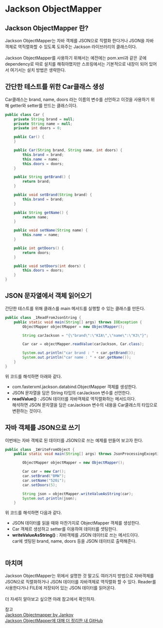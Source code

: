 # Jackson ObjectMapper

## Jackson ObjectMapper 란? 
Jackson ObjectMapper는 자바 객체를 JSON으로 직렬화 한다거나 JSON을 자바 객체로 역직렬화할 수 있도록 도와주는 Jackson 라이브러리의 클래스이다.<br><br>
Jackson ObjectMapper를 사용하기 위해서는 예전에는 pom.xml과 같은 곳에 dependency로 따로 설치를 해줘야했지만 스프링에서는 기본적으로 내장이 되어 있어서 여기서는 설치 방법은 생략한다.


## 간단한 테스트를 위한 Car클래스 생성
Car클래스는 brand, name, doors 라는 이름의 변수를 선언하고 이것을 사용하기 위해 getter와 setter를 만드는 클래스이다.<br>
```java
public class Car {
    private String brand = null;
    private String name = null;
    private int doors = 0;

    public Car() {
    }

    public Car(String brand, String name, int doors) {
        this.brand = brand;
        this.name = name;
        this.doors = doors;
    }

    public String getBrand() {
        return brand;
    }

    public void setBrand(String brand) {
        this.brand = brand;
    }

    public String getName() {
        return name;
    }

    public void setName(String name) {
        this.name = name;
    }

    public int getDoors() {
        return doors;
    }

    public void setDoors(int doors) {
        this.doors = doors;
    }
}
```

## JSON 문자열에서 객체 읽어오기
간단한 테스트를 위해 클래스를 main 메서드를 실행할 수 있는 클래스를 만든다.<br>
``` java
public class _1ReadFromJsonString {
    public static void main(String[] args) throws IOException {
        ObjectMapper objectMapper = new ObjectMapper();

        String carJackson = "{\"brand\":\"KIA\",\"name\":\"K3\"}";

        Car car = objectMapper.readValue(carJackson, Car.class);

        System.out.println("car brand : " + car.getBrand());
        System.out.println("car name : " + car.getName());
    }
}
```
위 코드를 해석하면 아래와 같다.<br>
-  com.fasterxml.jackson.databind.ObjectMapper 객체를 생성한다.
- JSON 문자열을 담은 String 타입의 carJackson 변수를 선언한다.
- **readValue()** : JSON 데이터를 자바객체로 역직렬화하는 메서드이다.<br>
해석하면 JSON 문자열을 담은 carJackson 변수의 내용을 Car클래스의 타입으로 변환하는 것이다.



## 자바 객체를 JSON으로 쓰기
이번에는 자바 객체로 된 데이터를 JSON으로 쓰는 예제를 만들어 보고자 한다.<br>
```java
public class _1WriteFromObject {
    public static void main(String[] args) throws JsonProcessingException {

        ObjectMapper objectMapper = new ObjectMapper();

        Car car = new Car();
        car.setBrand("BMW");
        car.setName("520i");
        car.setDoors(5);

        String json = objectMapper.writeValueAsString(car);
        System.out.println(json);
    }
```
위 코드를 해석하면 다음과 같다.
- JSON 데이터를 읽을 때와 마찬가지로 ObjectMapper 객체를 생성한다.
- Car 객체르 생성하고 setter를 이용하여 데이터를 셋팅한다.
- **writeValueAsString()** : 자바객체를 JSON 데이터로 쓰는 메서드이다.<br>car에 셋팅된 brand, name, doors 등을 JSON 데이터로 출력해준다.<br><br>
## 마치며
Jackson ObjectMapper는 위에서 설명한 것 말고도 여러가지 방법으로 자바객체를 JSON으로 직렬화하거나 JSON 데이터를 자바객체로 역직렬화 할 수 있다. Reader를 사용한다거나 FILE에 저장되어 있는 JSON 데이터를 읽어온다. <br><br>더 자세히 알아보고 싶으면 아래 참고에서 확인하자.

참고<br>
[Jackson Objectmapper by Jankov](https://jenkov.com/tutorials/java-json/jackson-objectmapper.html)<br>
[Jackson ObjectMapper에 대해 더 정리한 내 GitHub](https://github.com/godls2513/learnJava/tree/master/src/main/java/com/chafy/learn/backend/jackson)
